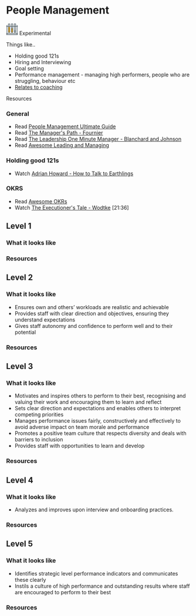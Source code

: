 # People Management
![Experimental](../Images/test-lab-tubes.png)  Experimental

Things like..
- Holding good 121s
- Hiring and Interviewing
- Goal setting
- Performance management - managing high performers, people who are struggling, behaviour etc
- [Relates to coaching](Coaching.md)

Resources

### General
- Read [People Management Ultimate Guide](https://www.makingbusinessmatter.co.uk/people-management-skills-ultimate/)
- Read [The Manager's Path - Fournier](https://www.amazon.com/Managers-Path-Leaders-Navigating-Growth/dp/1491973897)
- Read [The Leadership One Minute Manager - Blanchard and Johnson](https://www.amazon.com/New-One-Minute-Manager/dp/0062367544)
- Read [Awesome Leading and Managing](https://github.com/LappleApple/awesome-leading-and-managing)

### Holding good 121s
- Watch  [Adrian Howard - How to Talk to Earthlings](https://www.youtube.com/watch?v=B1wgGzO6SIg)

### OKRS
- Read [Awesome OKRs](https://github.com/domenicosolazzo/awesome-okr)
- Watch [The Executioner's Tale - Wodtke](https://vimeo.com/86392023)  [21:36]

## Level 1

### What it looks like

### Resources

## Level 2

### What it looks like

- Ensures own and others’ workloads are realistic and achievable
- Provides staff with clear direction and objectives, ensuring they understand expectations
- Gives staff autonomy and confidence to perform well and to their potential


### Resources

## Level 3

### What it looks like

- Motivates and inspires others to perform to their best, recognising and valuing their work and encouraging them to learn and reflect
- Sets clear direction and expectations and enables others to interpret competing priorities
- Manages performance issues fairly, constructively and effectively to avoid adverse impact on team morale and performance
- Promotes a positive team culture that respects diversity and deals with barriers to inclusion
- Provides staff with opportunities to learn and develop

### Resources

## Level 4

### What it looks like

 - Analyzes and improves upon interview and onboarding practices.

### Resources

## Level 5

### What it looks like
- Identifies strategic level performance indicators and communicates these clearly
- Instils a culture of high performance and outstanding results where staff are encouraged to perform to their best

### Resources